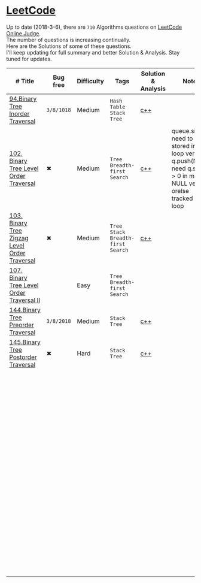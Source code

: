 # [LeetCode](https://leetcode.com/problemset/algorithms/)

Up to date (2018-3-6), there are `710` Algorithms questions on [LeetCode Online Judge](https://leetcode.com/).  
The number of questions is increasing continually.  
Here are the Solutions of some of these questions.  
I'll keep updating for full summary and better Solution & Analysis. 
Stay tuned for updates.

| # Title                                  | Bug free | Difficulty | Tags                                   | Solution & Analysis                      | Notes |
| ---------------------------------------- | -------- | ---------- | -------------------------------------- | ---------------------------------------- | ----- |
| [94.Binary Tree Inorder Traversal](https://leetcode.com/problems/binary-tree-inorder-traversal/description/) | `3/8/1018`        | Medium     | `Hash Table` `Stack` `Tree`            | [c++](./C++/94.binary-tree-inorder-traversal.cpp) |       |
| [102. Binary Tree Level Order Traversal](https://leetcode.com/problems/binary-tree-level-order-traversal/description/) |    ✖      | Medium     | `Tree` `Breadth-first Search`          |  [c++](./C++/102.binary-tree-level-order-traversal.cpp)                                        |   queue.size() need to be stored in for loop version / q.push(NULL) need q.size() > 0 in marker NULL version orelse tracked in loop |
| [103. Binary Tree Zigzag Level Order Traversal](https://leetcode.com/problems/binary-tree-zigzag-level-order-traversal/description/) |       ✖      | Medium     | `Tree` `Stack`  `Breadth-first Search` |      [c++](./C++/103.binary-tree-zigzag-level-order-traversal.cpp)                                   |       |
| [107. Binary Tree Level Order Traversal II](https://leetcode.com/problems/binary-tree-level-order-traversal-ii/description/) |          | Easy       | `Tree` `Breadth-first Search`          |                                          |       |
| [144.Binary Tree Preorder Traversal]()   | `3/8/2018`       | Medium     | `Stack` `Tree`                         | [c++](./C++/144.binary-tree-preorder-traversal.cpp) |       |
| [145.Binary Tree Postorder Traversal]()  | ✖        | Hard       | `Stack` `Tree`                         | [c++](./C++/145.binary-tree-postorder-traversal.cpp) |       |
|                                          |          |            |                                        |                                          |       |
|                                          |          |            |                                        |                                          |       |
|                                          |          |            |                                        |                                          |       |
|                                          |          |            |                                        |                                          |       |
|                                          |          |            |                                        |                                          |       |
|                                          |          |            |                                        |                                          |       |
|                                          |          |            |                                        |                                          |       |
|                                          |          |            |                                        |                                          |       |
|                                          |          |            |                                        |                                          |       |
|                                          |          |            |                                        |                                          |       |
|                                          |          |            |                                        |                                          |       |
|                                          |          |            |                                        |                                          |       |
|                                          |          |            |                                        |                                          |       |
|                                          |          |            |                                        |                                          |       |
|                                          |          |            |                                        |                                          |       |
|                                          |          |            |                                        |                                          |       |
|                                          |          |            |                                        |                                          |       |
|                                          |          |            |                                        |                                          |       |
|                                          |          |            |                                        |                                          |       |
|                                          |          |            |                                        |                                          |       |
|                                          |          |            |                                        |                                          |       |
|                                          |          |            |                                        |                                          |       |
|                                          |          |            |                                        |                                          |       |
|                                          |          |            |                                        |                                          |       |
|                                          |          |            |                                        |                                          |       |
|                                          |          |            |                                        |                                          |       |
|                                          |          |            |                                        |                                          |       |
|                                          |          |            |                                        |                                          |       |
|                                          |          |            |                                        |                                          |       |
|                                          |          |            |                                        |                                          |       |
|                                          |          |            |                                        |                                          |       |
|                                          |          |            |                                        |                                          |       |
|                                          |          |            |                                        |                                          |       |
|                                          |          |            |                                        |                                          |       |
|                                          |          |            |                                        |                                          |       |
|                                          |          |            |                                        |                                          |       |
|                                          |          |            |                                        |                                          |       |
|                                          |          |            |                                        |                                          |       |
|                                          |          |            |                                        |                                          |       |
|                                          |          |            |                                        |                                          |       |
|                                          |          |            |                                        |                                          |       |
|                                          |          |            |                                        |                                          |       |
|                                          |          |            |                                        |                                          |       |
|                                          |          |            |                                        |                                          |       |
|                                          |          |            |                                        |                                          |       |
|                                          |          |            |                                        |                                          |       |
|                                          |          |            |                                        |                                          |       |
|                                          |          |            |                                        |                                          |       |
|                                          |          |            |                                        |                                          |       |
|                                          |          |            |                                        |                                          |       |
|                                          |          |            |                                        |                                          |       |
|                                          |          |            |                                        |                                          |       |
|                                          |          |            |                                        |                                          |       |
|                                          |          |            |                                        |                                          |       |
|                                          |          |            |                                        |                                          |       |
|                                          |          |            |                                        |                                          |       |
|                                          |          |            |                                        |                                          |       |
|                                          |          |            |                                        |                                          |       |
|                                          |          |            |                                        |                                          |       |
|                                          |          |            |                                        |                                          |       |
|                                          |          |            |                                        |                                          |       |
|                                          |          |            |                                        |                                          |       |
|                                          |          |            |                                        |                                          |       |
|                                          |          |            |                                        |                                          |       |
|                                          |          |            |                                        |                                          |       |
|                                          |          |            |                                        |                                          |       |
|                                          |          |            |                                        |                                          |       |
|                                          |          |            |                                        |                                          |       |
|                                          |          |            |                                        |                                          |       |
|                                          |          |            |                                        |                                          |       |
|                                          |          |            |                                        |                                          |       |
|                                          |          |            |                                        |                                          |       |
|                                          |          |            |                                        |                                          |       |
|                                          |          |            |                                        |                                          |       |
|                                          |          |            |                                        |                                          |       |
|                                          |          |            |                                        |                                          |       |
|                                          |          |            |                                        |                                          |       |
|                                          |          |            |                                        |                                          |       |
|                                          |          |            |                                        |                                          |       |
|                                          |          |            |                                        |                                          |       |
|                                          |          |            |                                        |                                          |       |
|                                          |          |            |                                        |                                          |       |
|                                          |          |            |                                        |                                          |       |
|                                          |          |            |                                        |                                          |       |
|                                          |          |            |                                        |                                          |       |
|                                          |          |            |                                        |                                          |       |
|                                          |          |            |                                        |                                          |       |
|                                          |          |            |                                        |                                          |       |
|                                          |          |            |                                        |                                          |       |
|                                          |          |            |                                        |                                          |       |
|                                          |          |            |                                        |                                          |       |
|                                          |          |            |                                        |                                          |       |



